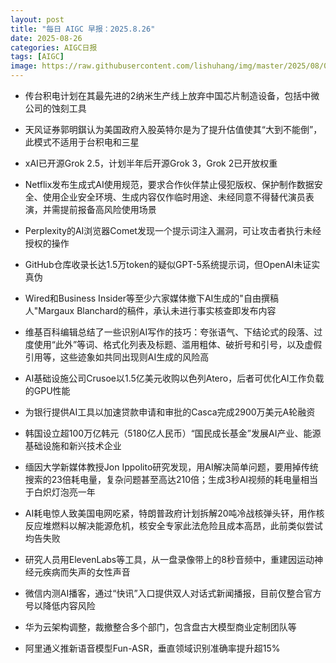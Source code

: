```yaml
---
layout: post
title: "每日 AIGC 早报：2025.8.26"
date: 2025-08-26
categories: AIGC日报
tags: [AIGC]
image: https://raw.githubusercontent.com/lishuhang/img/master/2025/08/0826-d.webp
---
```


- 传台积电计划在其最先进的2纳米生产线上放弃中国芯片制造设备，包括中微公司的蚀刻工具

- 天风证券郭明錤认为美国政府入股英特尔是为了提升估值使其“大到不能倒”，此模式不适用于台积电和三星

- xAI已开源Grok 2.5，计划半年后开源Grok 3，Grok 2已开放权重

- Netflix发布生成式AI使用规范，要求合作伙伴禁止侵犯版权、保护制作数据安全、使用企业安全环境、生成内容仅作临时用途、未经同意不得替代演员表演，并需提前报备高风险使用场景

- Perplexity的AI浏览器Comet发现一个提示词注入漏洞，可让攻击者执行未经授权的操作

- GitHub仓库收录长达1.5万token的疑似GPT-5系统提示词，但OpenAI未证实真伪

- Wired和Business Insider等至少六家媒体撤下AI生成的"自由撰稿人"Margaux Blanchard的稿件，承认未进行事实核查即发布内容

- 维基百科编辑总结了一些识别AI写作的技巧：夸张语气、下结论式的段落、过度使用“此外”等词、格式化列表及标题、滥用粗体、破折号和引号，以及虚假引用等，这些迹象如共同出现则AI生成的风险高

- AI基础设施公司Crusoe以1.5亿美元收购以色列Atero，后者可优化AI工作负载的GPU性能

- 为银行提供AI工具以加速贷款申请和审批的Casca完成2900万美元A轮融资

- 韩国设立超100万亿韩元（5180亿人民币）“国民成长基金”发展AI产业、能源基础设施和新兴技术企业

- 缅因大学新媒体教授Jon Ippolito研究发现，用AI解决简单问题，要用掉传统搜索的23倍耗电量，复杂问题甚至高达210倍；生成3秒AI视频的耗电量相当于白炽灯泡亮一年

- AI耗电惊人致美国电网吃紧，特朗普政府计划拆解20吨冷战核弹头钚，用作核反应堆燃料以解决能源危机，核安全专家此法危险且成本高昂，此前类似尝试均告失败

- 研究人员用ElevenLabs等工具，从一盘录像带上的8秒音频中，重建因运动神经元疾病而失声的女性声音

- 微信内测AI播客，通过“快讯”入口提供双人对话式新闻播报，目前仅整合官方号以降低内容风险

- 华为云架构调整，裁撤整合多个部门，包含盘古大模型商业定制团队等

- 阿里通义推新语音模型Fun-ASR，垂直领域识别准确率提升超15%
